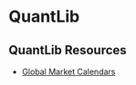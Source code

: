# QuantLib



## QuantLib Resources

- [Global Market Calendars](https://www.quantlib.org/reference/group__calendars.html)
